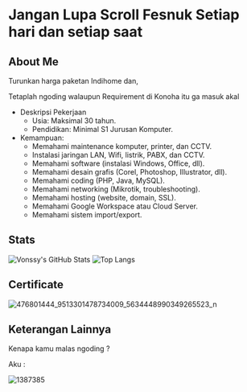 # Jangan Lupa Scroll Fesnuk Setiap hari dan setiap saat

## About Me
Turunkan harga paketan Indihome dan,

Tetaplah ngoding walaupun Requirement di Konoha itu ga masuk akal

- Deskripsi Pekerjaan
    - Usia: Maksimal 30 tahun.
    - Pendidikan: Minimal S1 Jurusan Komputer.
- Kemampuan:
    - Memahami maintenance komputer, printer, dan CCTV.
    - Instalasi jaringan LAN, Wifi, listrik, PABX, dan CCTV.
    - Memahami software (instalasi Windows, Office, dll).
    - Memahami desain grafis (Corel, Photoshop, Illustrator, dll).
    - Memahami coding (PHP, Java, MySQL).
    - Memahami networking (Mikrotik, troubleshooting).
    - Memahami hosting (website, domain, SSL).
    - Memahami Google Workspace atau Cloud Server.
    - Memahami sistem import/export.

## Stats

![Vonssy's GitHub Stats](https://github-readme-stats.vercel.app/api?username=ssyahbandi&show_icons=true&theme=radical)
![Top Langs](https://github-readme-stats.vercel.app/api/top-langs/?username=ssyahbandi&layout=compact&theme=radical)

## Certificate

![476801444_9513301478734009_5634448990349265523_n](https://github.com/user-attachments/assets/37a0cb16-6327-47d2-802c-ab8fc44b029a)

## Keterangan Lainnya

Kenapa kamu malas ngoding ?

Aku :

![1387385](https://github.com/user-attachments/assets/6fefcba7-ccbb-45d6-a78c-c2ee263a6829)
